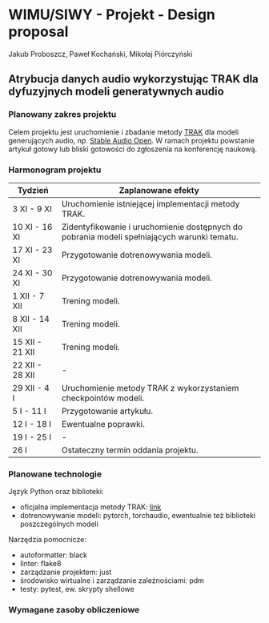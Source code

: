 # WIMU/SIWY - Projekt - Design proposal
Jakub Proboszcz, Paweł Kochański, Mikołaj Piórczyński
## Atrybucja danych audio wykorzystując TRAK dla dyfuzyjnych modeli generatywnych audio

### Planowany zakres projektu

Celem projektu jest uruchomienie i zbadanie metody [TRAK](https://arxiv.org/pdf/2510.08062) dla modeli generujących audio, np. [Stable Audio Open](https://arxiv.org/pdf/2407.14358).
W ramach projektu powstanie artykuł gotowy lub bliski gotowości do zgłoszenia na konferencję naukową.

### Harmonogram projektu

| Tydzień         | Zaplanowane efekty  |
|-----------------|---------------------|
| 3 XI - 9 XI     | Uruchomienie istniejącej implementacji metody TRAK. |
| 10 XI - 16 XI   | Zidentyfikowanie i uruchomienie dostępnych do pobrania modeli spełniających warunki tematu. |
| 17 XI - 23 XI   | Przygotowanie dotrenowywania modeli. |
| 24 XI - 30 XI   | Przygotowanie dotrenowywania modeli. |
| 1 XII - 7 XII   | Trening modeli. |
| 8 XII - 14 XII  | Trening modeli. |
| 15 XII - 21 XII | Trening modeli. |
| 22 XII - 28 XII | - |
| 29 XII - 4 I    | Uruchomienie metody TRAK z wykorzystaniem checkpointów modeli. |
| 5 I - 11 I      | Przygotowanie artykułu. |
| 12 I - 18 I     | Ewentualne poprawki. |
| 19 I - 25 I     | - |
| 26 I            | Ostateczny termin oddania projektu. |

### Planowane technologie

Język Python oraz biblioteki:
- oficjalna implementacja metody TRAK: [link](https://github.com/MadryLab/trak)
- dotrenowywanie modeli: pytorch, torchaudio, ewentualnie też biblioteki poszczególnych modeli

Narzędzia pomocnicze:
- autoformatter: black
- linter: flake8
- zarządzanie projektem: just
- środowisko wirtualne i zarządzanie zależnościami: pdm
- testy: pytest, ew. skrypty shellowe

### Wymagane zasoby obliczeniowe
